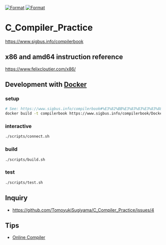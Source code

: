[![Format](https://github.com/sensuikan1973/C_Compiler_Practice/workflows/Format/badge.svg)](https://github.com/sensuikan1973/C_Compiler_Practice/actions)
[![Format](https://github.com/sensuikan1973/C_Compiler_Practice/workflows/Test/badge.svg)](https://github.com/sensuikan1973/C_Compiler_Practice/actions)

# C_Compiler_Practice

https://www.sigbus.info/compilerbook

## x86 and amd64 instruction reference

https://www.felixcloutier.com/x86/

## Development with [Docker](https://www.sigbus.info/compilerbook#docker)

### setup

```sh
# See: https://www.sigbus.info/compilerbook#%E3%82%BB%E3%83%83%E3%83%88%E3%82%A2%E3%83%83%E3%83%97%E6%89%8B%E9%A0%86
docker build -t compilerbook https://www.sigbus.info/compilerbook/Dockerfile
```

### interactive

```sh
./scripts/connect.sh
```

### build

```sh
./scripts/build.sh
```

### test

```sh
./scripts/test.sh
```

## Inquiry

- https://github.com/TomoyukiSugiyama/C_Compiler_Practice/issues/4

## Tips

- [Online Compiler](https://godbolt.org/z/RyNqgE)
